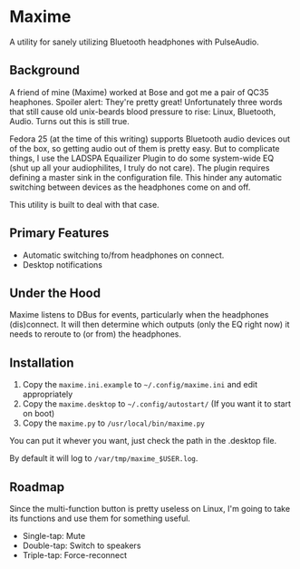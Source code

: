 Maxime
======

A utility for sanely utilizing Bluetooth headphones with PulseAudio.

## Background
A friend of mine (Maxime) worked at Bose and got me a pair of QC35 heaphones.
Spoiler alert: They're pretty great! Unfortunately three words that still
cause old unix-beards blood pressure to rise: Linux, Bluetooth, Audio. Turns
out this is still true.

Fedora 25 (at the time of this writing) supports Bluetooth audio devices
out of the box, so getting audio out of them is pretty easy. But to
complicate things, I use the LADSPA Equailizer Plugin to do some system-wide
EQ (shut up all your audiophilites, I truly do not care). The plugin requires
defining a master sink in the configuration file. This hinder any automatic
switching between devices as the headphones come on and off.

This utility is built to deal with that case.

## Primary Features
* Automatic switching to/from headphones on connect.
* Desktop notifications

## Under the Hood
Maxime listens to DBus for events, particularly when the headphones
(dis)connect. It will then determine which outputs (only the EQ right now) 
it needs to reroute to (or from) the headphones.

## Installation
1) Copy the ``maxime.ini.example`` to ``~/.config/maxime.ini`` and edit appropriately
2) Copy the ``maxime.desktop`` to ``~/.config/autostart/`` (If you want it to start on boot)
3) Copy the ``maxime.py`` to ``/usr/local/bin/maxime.py``

You can put it whever you want, just check the path in the .desktop file.

By default it will log to ``/var/tmp/maxime_$USER.log``.

## Roadmap
Since the multi-function button is pretty useless on Linux, I'm going to
take its functions and use them for something useful.
* Single-tap: Mute
* Double-tap: Switch to speakers
* Triple-tap: Force-reconnect
